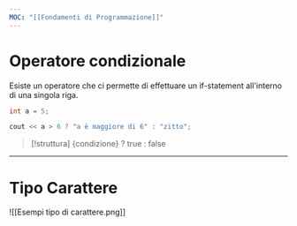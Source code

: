 ```yaml
---
MOC: "[[Fondamenti di Programmazione]]"
---
```

# Operatore condizionale

Esiste un operatore che ci permette di effettuare un if-statement all'interno di una singola riga.

```C++
int a = 5;

cout << a > 6 ? "a è maggiore di 6" : "zitto";
```

> [!struttura]
> {condizione} ? true : false

---
# Tipo Carattere

![[Esempi tipo di carattere.png]]

